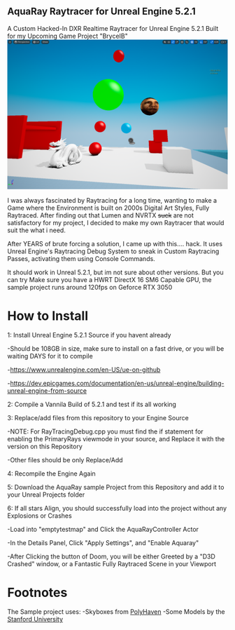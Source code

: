 ## __AquaRay Raytracer for Unreal Engine 5.2.1__
A Custom Hacked-In DXR Realtime Raytracer for Unreal Engine 5.2.1 Built for my Upcoming Game Project "BryceIB"
![alt text](yay/img1.png)

I was always fascinated by Raytracing for a long time, wanting to make a Game where the Environment is built on 2000s Digital Art Styles, Fully Raytraced. After finding out that Lumen and NVRTX ~~suck~~ are not satisfactory for my project, I decided to make my own Raytracer that would suit the what i need.

After YEARS of brute forcing a solution, I came up with this.... hack. It uses Unreal Engine's Raytracing Debug System to sneak in Custom Raytracing Passes, activating them using Console Commands.

It should work in Unreal 5.2.1, but im not sure about other versions. But you can try
Make sure you have a HWRT DirectX 16 SM6 Capable GPU, the sample project runs around 120fps on Geforce RTX 3050 

# __How to Install__
1: Install Unreal Engine 5.2.1 Source  if you havent already

-Should be 108GB in size, make sure to install on a fast drive, or you will be waiting DAYS for it to compile

-https://www.unrealengine.com/en-US/ue-on-github

-https://dev.epicgames.com/documentation/en-us/unreal-engine/building-unreal-engine-from-source


2: Compile a Vannila Build of 5.2.1 and test if its all working


3: Replace/add files from this repository to your Engine Source

-NOTE: For RayTracingDebug.cpp you must find the if statement for enabling the PrimaryRays viewmode in your source, and Replace it with the version on this Repository

-Other files should be only Replace/Add


4: Recompile the Engine Again


5: Download the AquaRay sample Project from this Repository and add it to your Unreal Projects folder


6: If all stars Align, you should successfully load into the project without any Explosions or Crashes

-Load into "emptytestmap" and Click the AquaRayController Actor

-In the Details Panel, Click "Apply Settings", and "Enable Aquaray"

-After Clicking the button of Doom, you will be either Greeted by a "D3D Crashed" window, or a Fantastic Fully Raytraced Scene in your Viewport

# __Footnotes__

The Sample project uses:
-Skyboxes from [PolyHaven](https://polyhaven.com/)
-Some Models by the [Stanford University](https://graphics.stanford.edu/data/3Dscanrep/)
